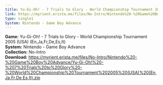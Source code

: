 ```yaml
---
title: Yu-Gi-Oh! - 7 Trials to Glory - World Championship Tournament 2005 (USA) (En,Ja,Fr,De,Es,It)
link: https://myrient.erista.me/files/No-Intro/Nintendo%20-%20Game%20Boy%20Advance/Yu-Gi-Oh!%20-%207%20Trials%20to%20Glory%20-%20World%20Championship%20Tournament%202005%20(USA)%20(En,Ja,Fr,De,Es,It).zip
type: single1
System: Nintendo - Game Boy Advance
---
```

<b>Game:</b> Yu-Gi-Oh! - 7 Trials to Glory - World Championship Tournament 2005 (USA) (En,Ja,Fr,De,Es,It)<br>
<b>System:</b> Nintendo - Game Boy Advance<br>
<b>Collection:</b> No-Intro<br>
<b>Download:</b> https://myrient.erista.me/files/No-Intro/Nintendo%20-%20Game%20Boy%20Advance/Yu-Gi-Oh!%20-%207%20Trials%20to%20Glory%20-%20World%20Championship%20Tournament%202005%20(USA)%20(En,Ja,Fr,De,Es,It).zip